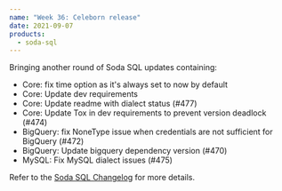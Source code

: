 ```yaml
---
name: "Week 36: Celeborn release"
date: 2021-09-07
products:
  - soda-sql
---
```

Bringing another round of Soda SQL updates containing:

- Core: fix time option as it's always set to now by default
- Core: Update dev requirements
- Core: Update readme with dialect status (#477)
- Core: Update Tox in dev requirements to prevent version deadlock (#474)
- BigQuery: fix NoneType issue when credentials are not sufficient for BigQuery (#472)
- BigQuery: Update bigquery dependency version (#470)
- MySQL: Fix MySQL dialect issues (#475)

Refer to the [Soda SQL Changelog](https://github.com/sodadata/soda-sql/blob/main/CHANGELOG.md#210b16---2021-09-07-celeborn) for more details.